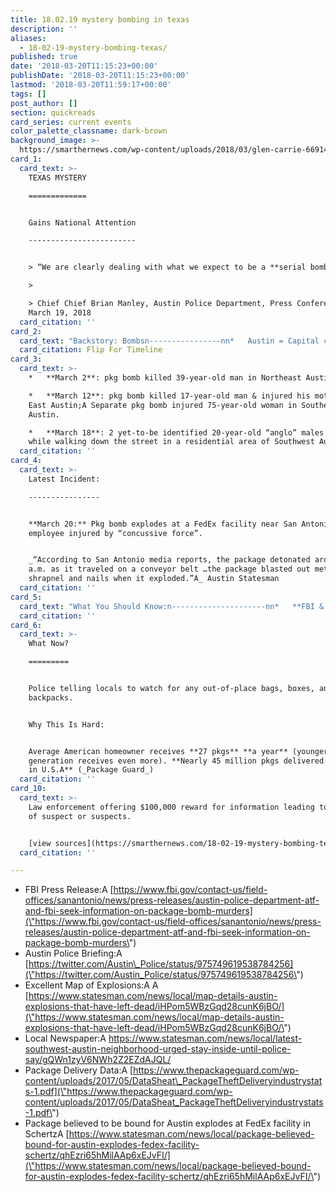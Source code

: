 ```yaml
---
title: 18.02.19 mystery bombing in texas
description: ''
aliases:
  - 18-02-19-mystery-bombing-texas/
published: true
date: '2018-03-20T11:15:23+00:00'
publishDate: '2018-03-20T11:15:23+00:00'
lastmod: '2018-03-20T11:59:17+00:00'
tags: []
post_author: []
section: quickreads
card_series: current events
color_palette_classname: dark-brown
background_image: >-
  https://smarthernews.com/wp-content/uploads/2018/03/glen-carrie-66914-unsplash-scaled.jpg
card_1:
  card_text: >-
    TEXAS MYSTERY

    =============


    Gains National Attention

    ------------------------


    > “We are clearly dealing with what we expect to be a **serial bomber.”**

    > 

    > Chief Chief Brian Manley, Austin Police Department, Press Conference,
    March 19, 2018
  card_citation: ''
card_2:
  card_text: "Backstory: Bombsn----------------nn*   Austin = Capital city of Texas.n*   4 separate incidents, killing 2 people in less than a month.n*   Bombs in form of delivered pkg or suspected tripwire.n*   First 3 victims: African-American, Next 3 victims: Different racesn*   Police havenax19t ruled out hate crime or terrorism.nnFlip For Timeline"
  card_citation: Flip For Timeline
card_3:
  card_text: >-
    *   **March 2**: pkg bomb killed 39-year-old man in Northeast Austin.

    *   **March 12**: pkg bomb killed 17-year-old man & injured his mother in
    East Austin;A Separate pkg bomb injured 75-year-old woman in Southeast
    Austin.

    *   **March 18**: 2 yet-to-be identified 20-year-old “anglo” males injured
    while walking down the street in a residential area of Southwest Austin.
  card_citation: ''
card_4:
  card_text: >-
    Latest Incident:

    ----------------


    **March 20:** Pkg bomb explodes at a FedEx facility near San Antonio; one
    employee injured by “concussive force”.


    _“According to San Antonio media reports, the package detonated around 12:25
    a.m. as it traveled on a conveyor belt …the package blasted out metal
    shrapnel and nails when it exploded.”A_ Austin Statesman
  card_citation: ''
card_5:
  card_text: "What You Should Know:n---------------------nn*   **FBI & ATF devoting resources** to investigation. (Important: No matter where you live, federal tax dollars flowing to solve this crime).n*   Cops consider the tripwire bomb a ax1C**significant change**ax1D – because of technology & target (seemingly random people).n*   Tripwire use also indicates a **level of sophistication**, according to law enforcement."
  card_citation: ''
card_6:
  card_text: >-
    What Now?

    =========


    Police telling locals to watch for any out-of-place bags, boxes, and
    backpacks.


    Why This Is Hard:


    Average American homeowner receives **27 pkgs** **a year** (younger
    generation receives even more). **Nearly 45 million pkgs delivered everyday
    in U.S.A** (_Package Guard_)
  card_citation: ''
card_10:
  card_text: >-
    Law enforcement offering $100,000 reward for information leading to arrest
    of suspect or suspects.


    [view sources](https://smarthernews.com/18-02-19-mystery-bombing-texas/)
  card_citation: ''

---
```

*   FBI Press Release:A [https://www.fbi.gov/contact-us/field-offices/sanantonio/news/press-releases/austin-police-department-atf-and-fbi-seek-information-on-package-bomb-murders](\"https://www.fbi.gov/contact-us/field-offices/sanantonio/news/press-releases/austin-police-department-atf-and-fbi-seek-information-on-package-bomb-murders\")
*   Austin Police Briefing:A [https://twitter.com/Austin\_Police/status/975749619538784256](\"https://twitter.com/Austin_Police/status/975749619538784256\")
*   Excellent Map of Explosions:A A [https://www.statesman.com/news/local/map-details-austin-explosions-that-have-left-dead/iHPom5WBzGqd28cunK6jBO/](\"https://www.statesman.com/news/local/map-details-austin-explosions-that-have-left-dead/iHPom5WBzGqd28cunK6jBO/\")
*   Local Newspaper:A [https://www.statesman.com/news/local/latest-southwest-austin-neighborhood-urged-stay-inside-until-police-say/gQWn1zyV6NWh2Z2EZdAJQL/  
    ](\"https://www.statesman.com/news/local/latest-southwest-austin-neighborhood-urged-stay-inside-until-police-say/gQWn1zyV6NWh2Z2EZdAJQL/\")
*   Package Delivery Data:A [https://www.thepackageguard.com/wp-content/uploads/2017/05/DataSheat\_PackageTheftDeliveryindustrystats-1.pdf](\"https://www.thepackageguard.com/wp-content/uploads/2017/05/DataSheat_PackageTheftDeliveryindustrystats-1.pdf\")
*   Package believed to be bound for Austin explodes at FedEx facility in SchertzA [https://www.statesman.com/news/local/package-believed-bound-for-austin-explodes-fedex-facility-schertz/qhEzri65hMilAAp6xEJvFI/](\"https://www.statesman.com/news/local/package-believed-bound-for-austin-explodes-fedex-facility-schertz/qhEzri65hMilAAp6xEJvFI/\")